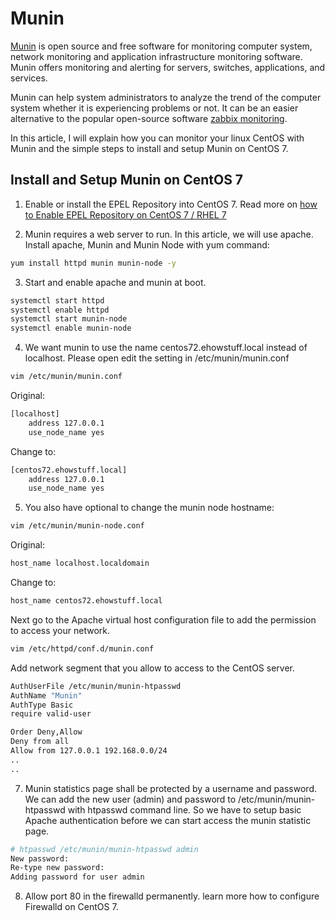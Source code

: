 # Munin

[Munin](https://munin-monitoring.org/) is open source and free software for monitoring computer system, network monitoring and application infrastructure monitoring software. Munin offers monitoring and alerting for servers, switches, applications, and services.

Munin can help system administrators to analyze the trend of the computer system whether it is experiencing problems or not. It can be an easier alternative to the popular open-source software [zabbix monitoring](https://webhostinggeeks.com/howto/how-to-install-zabbix-2-2-server-on-centos-6-5/).

In this article, I will explain how you can monitor your linux CentOS with Munin and the simple steps to install and setup Munin on CentOS 7.

## Install and Setup Munin on CentOS 7

1. Enable or install the EPEL Repository into CentOS 7. Read more on [how to Enable EPEL Repository on CentOS 7 / RHEL 7](https://webhostinggeeks.com/howto/epel-yum-repository-on-linux/)

2. Munin requires a web server to run. In this article, we will use apache. Install apache, Munin and Munin Node with yum command:

```sh
yum install httpd munin munin-node -y
```

3. Start and enable apache and munin at boot.

```sh
systemctl start httpd
systemctl enable httpd
systemctl start munin-node
systemctl enable munin-node
```

4. We want munin to use the name centos72.ehowstuff.local instead of localhost. Please open edit the setting in /etc/munin/munin.conf

```sh
vim /etc/munin/munin.conf
```

Original:

```sh
[localhost]
    address 127.0.0.1
    use_node_name yes
```

Change to:

```sh
[centos72.ehowstuff.local]
    address 127.0.0.1
    use_node_name yes
```

5. You also have optional to change the munin node hostname:

```sh
vim /etc/munin/munin-node.conf
```

Original:

```sh
host_name localhost.localdomain
```

Change to:

```sh
host_name centos72.ehowstuff.local
```

Next go to the Apache virtual host configuration file to add the permission to access your network.

```sh
vim /etc/httpd/conf.d/munin.conf
```

Add network segment that you allow to access to the CentOS server.

```sh
AuthUserFile /etc/munin/munin-htpasswd
AuthName "Munin"
AuthType Basic
require valid-user

Order Deny,Allow
Deny from all
Allow from 127.0.0.1 192.168.0.0/24
..
..
```

7. Munin statistics page shall be protected by a username and password. We can add the new user (admin) and password to /etc/munin/munin-htpasswd with htpasswd command line. So we have to setup basic Apache authentication before we can start access the munin statistic page.

```sh
# htpasswd /etc/munin/munin-htpasswd admin
New password:
Re-type new password:
Adding password for user admin
```

8. Allow port 80 in the firewalld permanently. learn more how to configure Firewalld on CentOS 7.
